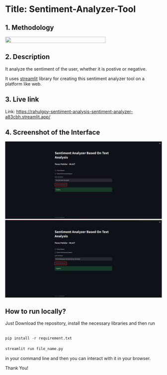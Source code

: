# **Title: Sentiment-Analyzer-Tool**


## **1. Methodology**
<img src="https://d1jnx9ba8s6j9r.cloudfront.net/blog/wp-content/uploads/2014/01/Graphical_representation_of_sentiment_analysis_methodology.png" width="80%" height="80%">


## **2. Description**
 It analyze the sentiment of the user, whether it is postive or negative.
 
 It uses [streamlit](https://streamlit.io) library for creating this sentiment analyzer tool on a platform like web.

## **3. Live link**
Link: https://rahulgoy-sentiment-analysis-sentiment-analyzer-a83cbh.streamlit.app/


## **4. Screenshot of the Interface**
 <img src="https://github.com/rahulgoy/sentiment_analysis/blob/master/pos.png">
 
  <img src="https://github.com/rahulgoy/sentiment_analysis/blob/master/neg.png">
 
## **How to run locally?**
 
Just Download the repository, install the necessary libraries and then run
 ```python

pip install -r requirement.txt

streamlit run file_name.py
```
in your command line and then you can interact with it in your browser.

Thank You!
